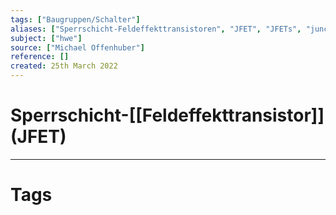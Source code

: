 ```yaml
---
tags: ["Baugruppen/Schalter"]
aliases: ["Sperrschicht-Feldeffekttransistoren", "JFET", "JFETs", "junction field-effect transistor", "junction field-effect transistors"]
subject: ["hwe"]
source: ["Michael Offenhuber"]
reference: []
created: 25th March 2022
---
```


# Sperrschicht-[[Feldeffekttransistor]] (JFET)

---
# Tags
